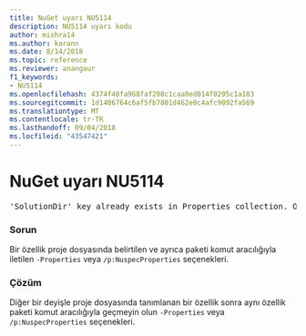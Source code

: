 ```yaml
---
title: NuGet uyarı NU5114
description: NU5114 uyarı kodu
author: mishra14
ms.author: karann
ms.date: 8/14/2018
ms.topic: reference
ms.reviewer: anangaur
f1_keywords:
- NU5114
ms.openlocfilehash: 4374f48fa968faf208c1caa0ed014f0295c1a183
ms.sourcegitcommit: 1d1406764c6af5fb7801d462e0c4afc9092fa569
ms.translationtype: MT
ms.contentlocale: tr-TR
ms.lasthandoff: 09/04/2018
ms.locfileid: "43547421"
---
```

# <a name="nuget-warning-nu5114"></a>NuGet uyarı NU5114
<pre>'SolutionDir' key already exists in Properties collection. Overriding value.</pre>

### <a name="issue"></a>Sorun

Bir özellik proje dosyasında belirtilen ve ayrıca paketi komut aracılığıyla iletilen `-Properties` veya `/p:NuspecProperties` seçenekleri. 


### <a name="solution"></a>Çözüm

Diğer bir deyişle proje dosyasında tanımlanan bir özellik sonra aynı özellik paketi komut aracılığıyla geçmeyin olun `-Properties` veya `/p:NuspecProperties` seçenekleri. 

